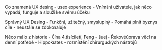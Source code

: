 Co znamená UX desing 
    - usex experience
    - Vnímání uživatele, jak něco vypadá, funguje a slouží ke svému účeku

Správný UX Desing
    - Funkční, užitečný, smysluplný
    - Pomáhá plnit byznys cíle
    - neustále se zdokonaluje

Něco málo z historie
    - Čína 4.tisíciletí, Feng - šuej
    - Řekovéúorava věcí na denní potřebě
    - Hippokrates - rozmístění chirurguckých nástrojů
